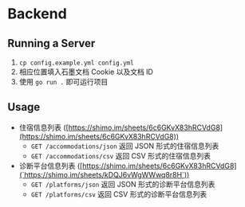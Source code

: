 # Backend

## Running a Server
1. `cp config.example.yml config.yml`
2. 相应位置填入石墨文档 Cookie 以及文档 ID
3. 使用 `go run .` 即可运行项目

## Usage
- 住宿信息列表 ([https://shimo.im/sheets/6c6GKvX83hRCVdG8](https://shimo.im/sheets/6c6GKvX83hRCVdG8))
    - `GET /accommodations/json` 返回 JSON 形式的住宿信息列表
    - `GET /accommodations/csv` 返回 CSV 形式的住宿信息列表
- 诊断平台信息列表 ([https://shimo.im/sheets/6c6GKvX83hRCVdG8](`https://shimo.im/sheets/kDQJ6vWgWWwq8r8H`))
    - `GET /platforms/json` 返回 JSON 形式的诊断平台信息列表
    - `GET /platforms/csv` 返回 CSV 形式的诊断平台信息列表
